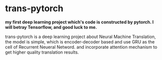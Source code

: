 # trans-pytorch

**my first deep learning project which's code is constructed by pytorch. I will betray Tensorflow, and good luck to me.**

trans-pytorch is a deep learning project about Neural Machine Translation, the model is simple, which is encoder-decoder based and use GRU as the cell of Recurrent Neueral Netword. and incorporate attention mechanism to get higher quality translation results. 

